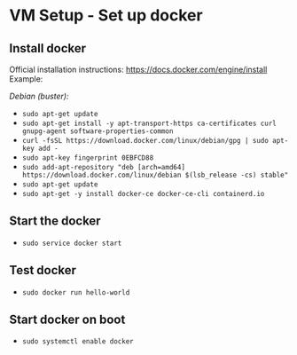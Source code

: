 # VM Setup - Set up docker


## Install docker

Official installation instructions: https://docs.docker.com/engine/install
Example:

_Debian (buster):_
- `sudo apt-get update`
- `sudo apt-get install -y apt-transport-https ca-certificates curl gnupg-agent software-properties-common`
- `curl -fsSL https://download.docker.com/linux/debian/gpg | sudo apt-key add -`
- `sudo apt-key fingerprint 0EBFCD88`
- `sudo add-apt-repository "deb [arch=amd64] https://download.docker.com/linux/debian $(lsb_release -cs) stable"`
- `sudo apt-get update`
- `sudo apt-get -y install docker-ce docker-ce-cli containerd.io`


## Start the docker
- `sudo service docker start`


## Test docker
- `sudo docker run hello-world`


## Start docker on boot
- `sudo systemctl enable docker`
